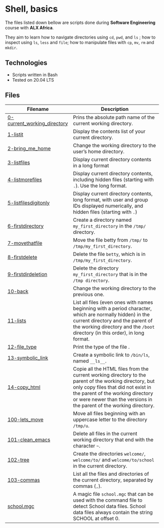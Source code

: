 # Shell, basics


The files listed down bellow are scripts done during **Software Engineering** course with **ALX Africa**. 

They aim to learn how to navigate directories using `cd`, `pwd`, and `ls` ; how to inspect using `ls`, `less` and `file`; how to manipulate files with `cp`, `mv`, `rm` and `mkdir`.

## Technologies
* Scripts written in Bash
* Tested on 20.04 LTS

## Files

| Filename | Description |
| -------- | ----------- |
| [0-current_working_directory](./0-current_working_directory) | Prins the absolute path name of the current working directory. |
| [1-listit](./1-listit) | Display the contents list of your current directory. |
| [2-bring_me_home](./2-bring_me_home) | Change the working directory to the user’s home directory. |
| [3-listfiles](./3-listfiles) | Display current directory contents in a long format |
| [4-listmorefiles](./4-listmorefiles) | Display current directory contents, including hidden files (starting with `.`). Use the long format. |
| [5-listfilesdigitonly](./5-listfilesdigitonly) | Display current directory contents, long format, with user and group IDs displayed numerically, and hidden files (starting with `.`) |
| [6-firstdirectory](./6-firstdirectory) | Create a directory named `my_first_directory` in the `/tmp/` directory. |
| [7-movethatfile](./7-movethatfile) | Move the file betty from `/tmp/` to `/tmp/my_first_directory`. |
| [8-firstdelete](./8-firstdelete) | Delete the file `betty`, which is in `/tmp/my_first_directory`. |
| [9-firstdirdeletion](./9-firstdirdeletion) | Delete the directory `my_first_directory` that is in the `/tmp directory`. |
| [10-back](./10-back) | Change the working directory to the previous one. |
| [11-lists](./11-lists) | List all files (even ones with names beginning with a period character, which are normally hidden) in the current directory and the parent of the working directory and the `/boot` directory (in this order), in long format. |
| [12-file_type](./12-file_type) | Print the type of the file . |
| [13-symbolic_link](./13-symbolic_link) | Create a symbolic link to `/bin/ls`, named `__ls__`. |
| [14-copy_html](./14-copy_html) | Copie all the HTML files from the current working directory to the parent of the working directory, but only copy files that did not exist in the parent of the working directory or were newer than the versions in the parent of the working directory. |
| [100-lets_move](./100-lets_move) | Move all files beginning with an uppercase letter to the directory `/tmp/u`. |
| [101-clean_emacs](./101-clean_emacs) | Delete all files in the current working directory that end with the character `~`. |
| [102-tree](./102-tree) | Create the directories `welcome/`, `welcome/to/` and `welcome/to/school` in the current directory. |
| [103-commas](./103-commas) |  List all the files and directories of the current directory, separated by commas (`,`). |
| [school.mgc](./school.mgc) | A magic file `school.mgc` that can be used with the command file to detect School data files. School data files always contain the string SCHOOL at offset 0. |
